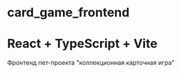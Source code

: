 # card_game_frontend
# React + TypeScript + Vite

Фронтенд пет-проекта "коллекционная карточная игра"